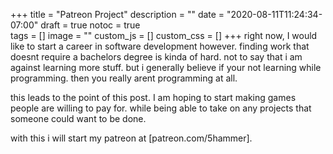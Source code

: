 +++
title = "Patreon Project"
description = ""
date = "2020-08-11T11:24:34-07:00"
draft = true
notoc = true  
tags = []
image = ""
custom_js = []
custom_css = []
+++
right now, I would like to start a career in software development however. finding work that doesnt require a bachelors degree 
is kinda of hard.  not to say that i am against learning more stuff. but i generally believe if your not learning while programming.
then you really arent programming at all.

<!--more-->
this leads to the point of this post. I am hoping to start making games people are willing to pay for.
while being able to take on any projects that someone could want to be done. 

with this i will start my patreon at [patreon.com/5hammer].